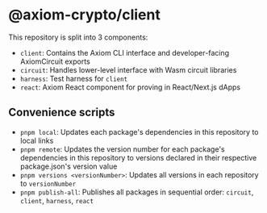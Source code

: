 # @axiom-crypto/client

This repository is split into 3 components:

- `client`: Contains the Axiom CLI interface and developer-facing AxiomCircuit exports
- `circuit`: Handles lower-level interface with Wasm circuit libraries
- `harness`: Test harness for `client`
- `react`: Axiom React component for proving in React/Next.js dApps

## Convenience scripts

- `pnpm local`: Updates each package's dependencies in this repository to local links
- `pnpm remote`: Updates the version number for each package's dependencies in this repository to versions declared in their respective package.json's version value
- `pnpm versions <versionNumber>`: Updates all versions in each repository to `versionNumber` 
- `pnpm publish-all`: Publishes all packages in sequential order: `circuit`, `client`, `harness`, `react`